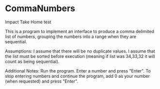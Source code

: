 # CommaNumbers
Impact Take Home test

 This is a program to implement an interface to produce a comma delimited list of numbers, grouping the numbers into a range when they are sequential.

 Assumptions:
 I assume that there will be no duplicate values.
 I assume that the list must be sorted before execution (meaning if list was 34,33,32 it will count as being sequential).

 Additional Notes:
 Run the program.
 Enter a number and press "Enter".
 To stop entering numbers and continue the program, add 0 as your number (when requested) and press "Enter".


